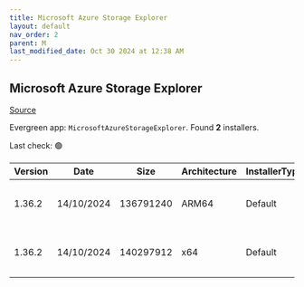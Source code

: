 ```yaml
---
title: Microsoft Azure Storage Explorer
layout: default
nav_order: 2
parent: M
last_modified_date: Oct 30 2024 at 12:38 AM
---
```


## Microsoft Azure Storage Explorer

[Source](https://azure.microsoft.com/en-au/features/storage-explorer/)

Evergreen app: `MicrosoftAzureStorageExplorer`. Found **2** installers.

Last check: 🟢

| Version | Date       | Size      | Architecture | InstallerType | Type | URI                                                                                                                                                                                                                            |
| ------- | ---------- | --------- | ------------ | ------------- | ---- | ------------------------------------------------------------------------------------------------------------------------------------------------------------------------------------------------------------------------------ |
| 1.36.2  | 14/10/2024 | 136791240 | ARM64        | Default       | exe  | [https://github.com/microsoft/AzureStorageExplorer/releases/download/v1.36.2/StorageExplorer-windows-arm64.exe](https://github.com/microsoft/AzureStorageExplorer/releases/download/v1.36.2/StorageExplorer-windows-arm64.exe) |
| 1.36.2  | 14/10/2024 | 140297912 | x64          | Default       | exe  | [https://github.com/microsoft/AzureStorageExplorer/releases/download/v1.36.2/StorageExplorer-windows-x64.exe](https://github.com/microsoft/AzureStorageExplorer/releases/download/v1.36.2/StorageExplorer-windows-x64.exe)     |
